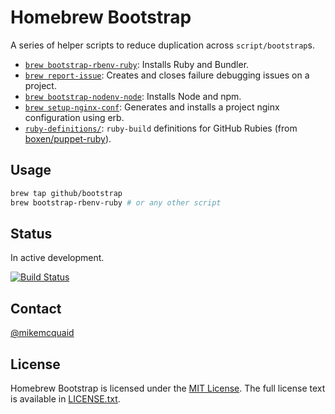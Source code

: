 # Homebrew Bootstrap
A series of helper scripts to reduce duplication across `script/bootstrap`s.

- [`brew bootstrap-rbenv-ruby`](cmd/brew-bootstrap-rbenv-ruby): Installs Ruby and Bundler.
- [`brew report-issue`](cmd/brew-report-issue.rb): Creates and closes failure debugging issues on a project.
- [`brew bootstrap-nodenv-node`](cmd/brew-bootstrap-nodenv-node): Installs Node and npm.
- [`brew setup-nginx-conf`](cmd/brew-setup-nginx-conf.rb): Generates and installs a project nginx configuration using erb.
- [`ruby-definitions/`](ruby-definitions): `ruby-build` definitions for GitHub Rubies (from [boxen/puppet-ruby](https://github.com/boxen/puppet-ruby/tree/master/files/definitions)).

## Usage

```bash
brew tap github/bootstrap
brew bootstrap-rbenv-ruby # or any other script
```

## Status
In active development.

[![Build Status](https://travis-ci.org/github/homebrew-bootstrap.svg)](https://travis-ci.org/github/homebrew-bootstrap)

## Contact
[@mikemcquaid](https://github.com/mikemcquaid/)

## License
Homebrew Bootstrap is licensed under the [MIT License](http://en.wikipedia.org/wiki/MIT_License).
The full license text is available in [LICENSE.txt](https://github.com/github/homebrew-bootstrap/blob/master/LICENSE.txt).
